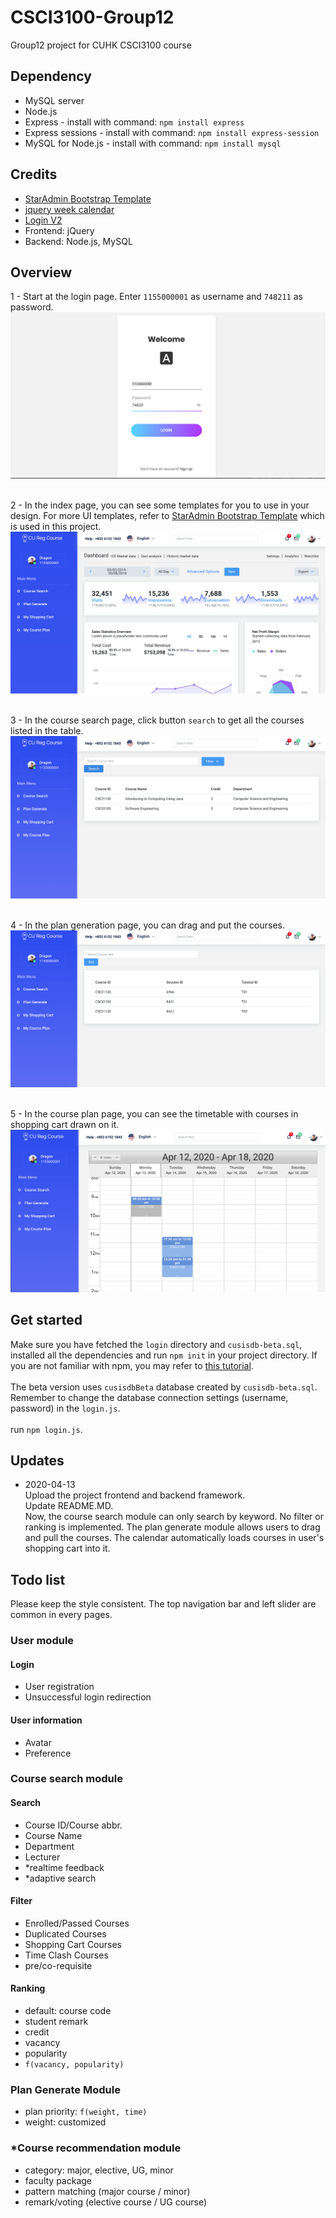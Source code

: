 <h1>CSCI3100-Group12</h1>

Group12 project for CUHK CSCI3100 course

<h2>Dependency</h2>

- MySQL server
- Node.js
- Express - install with command: `npm install express`
- Express sessions - install with command: `npm install express-session`
- MySQL for Node.js - install with command: `npm install mysql`

<h2>Credits</h2>

- [StarAdmin Bootstrap Template](https://github.com/BootstrapDash/StarAdmin-Free-Bootstrap-Admin-Template)
- [jquery week calendar](https://github.com/themouette/jquery-week-calendar)
- [Login V2](https://colorlib.com/wp/template/login-form-v2/)
- Frontend: jQuery
- Backend: Node.js, MySQL

<h2>Overview</h2>

1 - Start at the login page. Enter `1155000001` as username and `748211` as password.
![N|Solid](screenshot/ss-login.png)
<br><br>

2 - In the index page, you can see some templates for you to use in your design. For more UI templates,
refer to [StarAdmin Bootstrap Template](https://github.com/BootstrapDash/StarAdmin-Free-Bootstrap-Admin-Template)
which is used in this project. <br />
![N|Solid](screenshot/ss-index.png)
<br><br>

3 - In the course search page, click button `search` to get all the courses listed in the table.
![N|Solid](screenshot/ss-course-search.png)
<br><br>

4 - In the plan generation page, you can drag and put the courses.
![N|Solid](screenshot/ss-plan-generate.png)
<br><br>

5 - In the course plan page, you can see the timetable with courses in shopping cart drawn on it.
![N|Solid](screenshot/ss-course-plan.png)

<h2>Get started</h2>

Make sure you have fetched the `login` directory and `cusisdb-beta.sql`, installed all the
dependencies and run `npm init` in your project directory. If you are not familiar with 
npm, you may refer to [this tutorial](https://codeshack.io/basic-login-system-nodejs-express-mysql/).
<br><br>The beta version uses `cusisdbBeta` database created by `cusisdb-beta.sql`.
Remember to change the database connection settings (username, password) in the `login.js`.
<br><br>run `npm login.js`.

<h2>Updates</h2>

- 2020-04-13 <br>
Upload the project frontend and backend framework.<br>
Update README.MD.<br>
Now, the course search module can only search by keyword. No filter
or ranking is implemented. The plan generate module allows users to
drag and pull the courses. The calendar automatically loads courses
in user's shopping cart into it.

<h2>Todo list</h2>

Please keep the style consistent. The top navigation bar and
left slider are common in every pages.  

<h3> User module</h3>

<h4> Login </h4>

- User registration
- Unsuccessful login redirection

<h4>User information</h4>

- Avatar
- Preference

<h3>Course search module </h3>

<h4>Search </h4>

- Course ID/Course abbr.
- Course Name
- Department
- Lecturer
- *realtime feedback 
- *adaptive search

<h4>Filter</h4>

- Enrolled/Passed Courses
- Duplicated Courses
- Shopping Cart Courses
- Time Clash Courses
- pre/co-requisite

<h4>Ranking</h4>

- default: course code
- student remark
- credit
- vacancy
- popularity
- `f(vacancy, popularity)`

<h3>Plan Generate Module</h3>

- plan priority: `f(weight, time)`
- weight: customized

<h3>*Course recommendation module</h3>

- category: major, elective, UG, minor
- faculty package
- pattern matching (major course / minor)
- remark/voting (elective course / UG course)


